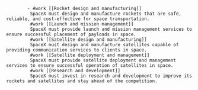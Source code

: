 			- #work [[Rocket design and manufacturing]]
			 SpaceX must design and manufacture rockets that are safe, reliable, and cost-effective for space transportation.
			 #work [[Launch and mission management]]
			 SpaceX must provide launch and mission management services to ensure successful placement of payloads in space.
			 #work [[Satellite design and manufacturing]]
			 SpaceX must design and manufacture satellites capable of providing communication services to clients in space.
			 #work [[Satellite deployment and management]]
			 SpaceX must provide satellite deployment and management services to ensure successful operation of satellites in space.
			 #work [[Research and development]]
			 SpaceX must invest in research and development to improve its rockets and satellites and stay ahead of the competition.



